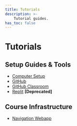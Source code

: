 ```yaml
---
title: Tutorials
description: >-
    Tutorial guides.
has_toc: false
---
```


# Tutorials

## Setup Guides & Tools
- [Computer Setup](/tutorials/setup.html)
- [GitHub](/tutorials/git.html)
- [GitHub Classroom](/tutorials/github-classroom)
- [Replit](/tutorials/replit.html) **[Deprecated]**

## Course Infrastructure
- [Navigation Webapp](/tutorials/app.html)
